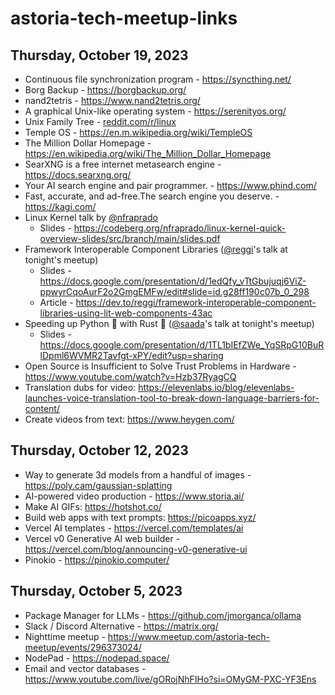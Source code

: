 # astoria-tech-meetup-links

## Thursday, October 19, 2023

* Continuous file synchronization program - https://syncthing.net/
* Borg Backup - https://borgbackup.org/
* nand2tetris - https://www.nand2tetris.org/
* A graphical Unix-like operating system - https://serenityos.org/
* Unix Family Tree - [reddit.com/r/linux](https://www.reddit.com/r/linux/comments/huhqrh/unix_family_tree/?share_id=BP5qp7dbeSMqqVnUbYvbX&utm_content=1&utm_medium=android_app&utm_name=androidcss&utm_source=share&utm_term=1)
* Temple OS - https://en.m.wikipedia.org/wiki/TempleOS
* The Million Dollar Homepage - https://en.wikipedia.org/wiki/The_Million_Dollar_Homepage
* SearXNG is a free internet metasearch engine - https://docs.searxng.org/
* Your AI search engine and pair programmer. - https://www.phind.com/
* Fast, accurate, and ad-free.The search engine you deserve. - https://kagi.com/
* Linux Kernel talk by [@nfraprado](https://github.com/nfraprado)
  * Slides - https://codeberg.org/nfraprado/linux-kernel-quick-overview-slides/src/branch/main/slides.pdf
* Framework Interoperable Component Libraries ([@reggi](https://github.com/reggi)'s talk at tonight's meetup)
  * Slides - https://docs.google.com/presentation/d/1edQfy_vTtGbujuqj6ViZ-ppwyrCqoAurF2o2GmgEMFw/edit#slide=id.g28ff190c07b_0_298
  * Article - https://dev.to/reggi/framework-interoperable-component-libraries-using-lit-web-components-43ac
* Speeding up Python 🐍 with Rust 🦀 ([@saada](https://github.com/saada)'s talk at tonight's meetup)
  * Slides - https://docs.google.com/presentation/d/1TL1bIEfZWe_YqSRpG10BuRlDpml6WVMR2Tavfgt-xPY/edit?usp=sharing
* Open Source is Insufficient to Solve Trust Problems in Hardware - https://www.youtube.com/watch?v=Hzb37RyagCQ
* Translation dubs for video: https://elevenlabs.io/blog/elevenlabs-launches-voice-translation-tool-to-break-down-language-barriers-for-content/
* Create videos from text: https://www.heygen.com/

## Thursday, October 12, 2023

* Way to generate 3d models from a handful of images - https://poly.cam/gaussian-splatting
* AI-powered video production - https://www.storia.ai/
* Make AI GIFs: https://hotshot.co/
* Build web apps with text prompts: https://picoapps.xyz/
* Vercel AI templates - https://vercel.com/templates/ai
* Vercel v0 Generative AI web builder - https://vercel.com/blog/announcing-v0-generative-ui
* Pinokio - https://pinokio.computer/

## Thursday, October 5, 2023

* Package Manager for LLMs - https://github.com/jmorganca/ollama
* Slack / Discord Alternative - https://matrix.org/
* Nighttime meetup - https://www.meetup.com/astoria-tech-meetup/events/296373024/
* NodePad - https://nodepad.space/
* Email and vector databases - https://www.youtube.com/live/gORojNhFIHo?si=OMyGM-PXC-YF3Ens
